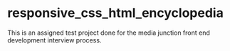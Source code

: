 # responsive_css_html_encyclopedia

This is an assigned test project done for the media junction front end development interview process.